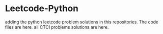 # Leetcode-Python
adding the python leetcode problem solutions in this repositories. 
The code files are here. 
all CTCI problems solutions are here.  
 
 





















































































































































































































































































































































































































































































































































































































































































































































































































































































































































































































































































































































































































































































































































